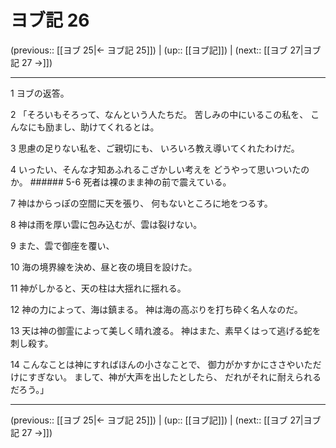 # ヨブ記 26

(previous:: [[ヨブ 25|← ヨブ記 25]]) | (up:: [[ヨブ記]]) | (next:: [[ヨブ 27|ヨブ記 27 →]])

***


1 ヨブの返答。 

2 「そろいもそろって、なんという人たちだ。 苦しみの中にいるこの私を、 こんなにも励まし、助けてくれるとは。 

3 思慮の足りない私を、ご親切にも、 いろいろ教え導いてくれたわけだ。 

4 いったい、そんな才知あふれるこざかしい考えを どうやって思いついたのか。 ###### 5-6 死者は裸のまま神の前で震えている。 

7 神はからっぽの空間に天を張り、 何もないところに地をつるす。 

8 神は雨を厚い雲に包み込むが、雲は裂けない。 

9 また、雲で御座を覆い、 

10 海の境界線を決め、昼と夜の境目を設けた。 

11 神がしかると、天の柱は大揺れに揺れる。 

12 神の力によって、海は鎮まる。 神は海の高ぶりを打ち砕く名人なのだ。 

13 天は神の御霊によって美しく晴れ渡る。 神はまた、素早くはって逃げる蛇を刺し殺す。 

14 こんなことは神にすればほんの小さなことで、 御力がかすかにささやいただけにすぎない。 まして、神が大声を出したとしたら、 だれがそれに耐えられるだろう。」

***

(previous:: [[ヨブ 25|← ヨブ記 25]]) | (up:: [[ヨブ記]]) | (next:: [[ヨブ 27|ヨブ記 27 →]])

